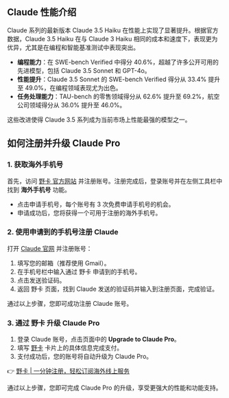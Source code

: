 ## Claude 性能介绍

Claude 系列的最新版本 Claude 3.5 Haiku 在性能上实现了显著提升。根据官方数据，Claude 3.5 Haiku 在与 Claude 3 Haiku 相同的成本和速度下，表现更为优异，尤其是在编程和智能基准测试中表现突出。

- **编程能力**：在 SWE-bench Verified 中得分 40.6%，超越了许多公开可用的先进模型，包括 Claude 3.5 Sonnet 和 GPT-4o。
- **性能提升**：Claude 3.5 Sonnet 的 SWE-bench Verified 得分从 33.4% 提升至 49.0%，在编程领域表现尤为出色。
- **任务处理能力**：TAU-bench 的零售领域得分从 62.6% 提升至 69.2%，航空公司领域得分从 36.0% 提升至 46.0%。

这些改进使得 Claude 3.5 系列成为当前市场上性能最强的模型之一。

## 如何注册并升级 Claude Pro

### 1. 获取海外手机号

首先，访问 [野卡 官方网站](https://bit.ly/bewildcard) 并注册账号。注册完成后，登录账号并在左侧工具栏中找到 **海外手机号** 功能。

- 点击申请手机号，每个账号有 3 次免费申请手机号的机会。
- 申请成功后，您将获得一个可用于注册的海外手机号。

### 2. 使用申请到的手机号注册 Claude

打开 [Claude 官网](https://claude.ai/login) 并注册账号：

1. 填写您的邮箱（推荐使用 Gmail）。
2. 在手机号栏中输入通过 野卡 申请到的手机号。
3. 点击发送验证码。
4. 返回 野卡 页面，找到 Claude 发送的验证码并输入到注册页面，完成验证。

通过以上步骤，您即可成功注册 Claude 账号。

### 3. 通过 野卡 升级 Claude Pro

1. 登录 Claude 账号，点击页面中的 **Upgrade to Claude Pro**。
2. 填写 [野卡](https://bit.ly/bewildcard) 卡片上的具体信息完成支付。
3. 支付成功后，您的账号将自动升级为 Claude Pro。

👉 [野卡 | 一分钟注册，轻松订阅海外线上服务](https://bit.ly/bewildcard)

通过以上步骤，您即可完成 Claude Pro 的升级，享受更强大的性能和功能支持。